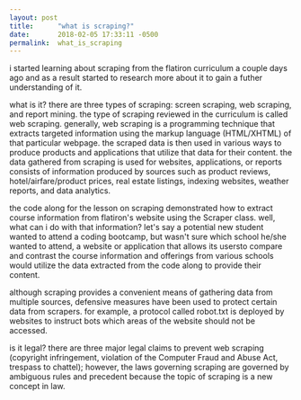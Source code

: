 ```yaml
---
layout: post
title:      "what is scraping?"
date:       2018-02-05 17:33:11 -0500
permalink:  what_is_scraping
---
```


i started learning about scraping from the flatiron curriculum a couple days ago and as a result started to research more about it to gain a futher understanding of it.

what is it?
there are three types of scraping: screen scraping, web scraping, and report mining. the type of scraping reviewed in the curriculum is called web scraping. generally, web scraping is a programming technique that extracts targeted information using the markup language (HTML/XHTML) of that particular webpage. the scraped data is then used in various ways to produce products and applications that utilize that data for their content. the data gathered from scraping is used for websites, applications, or reports consists of information produced by sources such as product reviews, hotel/airfare/product prices, real estate listings, indexing websites, weather reports, and data analytics.

the code along for the lesson on scraping demonstrated how to extract course information from flatiron's website using the Scraper class. well, what can i do with that information? let's say a potential new student wanted to attend a coding bootcamp, but wasn't sure which school he/she wanted to attend, a website or application that allows its usersto compare and contrast the course information and offerings from various schools would utilize the data extracted from the code along to provide their content.

although scraping provides a convenient means of gathering data from multiple sources, defensive measures have been used to protect certain data from scrapers. for example, a protocol called robot.txt is deployed by websites to instruct bots which areas of the website should not be accessed.

is it legal?
there are three major legal claims to prevent web scraping (copyright infringement, violation of the Computer Fraud and Abuse Act, trespass to chattel); however, the laws governing scraping are governed by ambiguous rules and precedent because the topic of scraping is a new concept in law.
